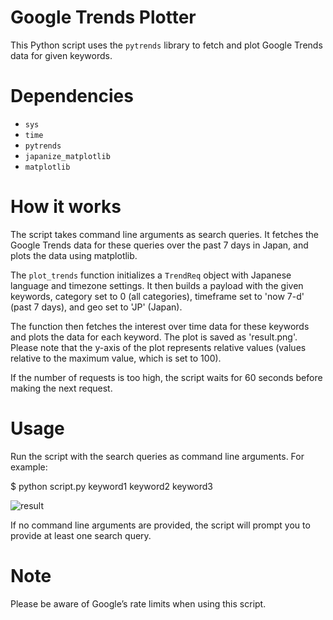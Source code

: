 # Google Trends Plotter

This Python script uses the `pytrends` library to fetch and plot Google Trends data for given keywords.

# Dependencies

- `sys`
- `time`
- `pytrends`
- `japanize_matplotlib`
- `matplotlib`

# How it works

The script takes command line arguments as search queries. It fetches the Google Trends data for these queries over the past 7 days in Japan, and plots the data using matplotlib.

The `plot_trends` function initializes a `TrendReq` object with Japanese language and timezone settings. It then builds a payload with the given keywords, category set to 0 (all categories), timeframe set to 'now 7-d' (past 7 days), and geo set to 'JP' (Japan).

The function then fetches the interest over time data for these keywords and plots the data for each keyword. The plot is saved as 'result.png'. Please note that the y-axis of the plot represents relative values (values relative to the maximum value, which is set to 100).

If the number of requests is too high, the script waits for 60 seconds before making the next request.

# Usage

Run the script with the search queries as command line arguments. For example:

$ python script.py keyword1 keyword2 keyword3

![result](https://github.com/ishishishi/trend/assets/153894879/5057a2ba-20b1-45b2-8390-04e7ff495209)

If no command line arguments are provided, the script will prompt you to provide at least one search query.

# Note
Please be aware of Google’s rate limits when using this script.


